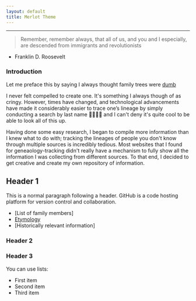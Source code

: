 ```yaml
---
layout: default
title: Merlot Theme
---
```

* * *
> Remember, remember always, that all of us, and you and I especially, are descended from immigrants and revolutionists

- Franklin D. Roosevelt 

### Introduction

Let me preface this by saying I always thought family trees were <ins>dumb</ins> 

I never felt compelled to create one. It's something I always though of as cringy. However, times have changed, and technological advancements have made it considerably easier to trace one’s lineage by simply conducting a search by last name 🔎🕵🏻‍♂️ and I can't deny it's quite cool to be able to look all of this up.

Having done some easy research, I began to compile more information than I knew what to do with; tracking the lineages of people you don't know through multiple sources is incredibly tedious. Most websites that I found for geneaology-tracking didn't really have a mechanism to fully show all the information I was collecting from different sources. To that end, I decided to get creative and create my own repository of information.

## Header 1

This is a normal paragraph following a header. GitHub is a code hosting platform for version control and collaboration.

*   [List of family members]
*   [Etymology](Historial.md)
*   [Historically relevant information]




### Header 2


### Header 3

You can use lists:

- First item
- Second item
- Third item

